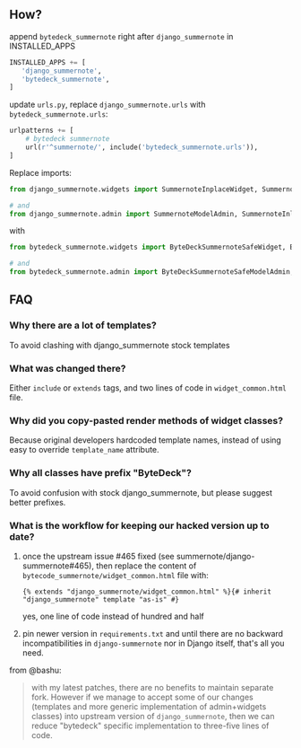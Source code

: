 ## How?

append `bytedeck_summernote` right after `django_summernote` in INSTALLED_APPS
```python
INSTALLED_APPS += [
   'django_summernote',
   'bytedeck_summernote',
]
```

update `urls.py`, replace `django_summernote.urls` with `bytedeck_summernote.urls`:

```python
urlpatterns += [
    # bytedeck summernote
    url(r'^summernote/', include('bytedeck_summernote.urls')),
]
```

Replace imports:
```python
from django_summernote.widgets import SummernoteInplaceWidget, SummernoteWidget

# and
from django_summernote.admin import SummernoteModelAdmin, SummernoteInlineModelAdmin
```

with

```python
from bytedeck_summernote.widgets import ByteDeckSummernoteSafeWidget, ByteDeckSummernoteSafeInplaceWidget

# and
from bytedeck_summernote.admin import ByteDeckSummernoteSafeModelAdmin, ByteDeckSummernoteSafeInlineModelAdmin
```

## FAQ

### Why there are a lot of templates?

To avoid clashing with django_summernote stock templates

### What was changed there?

Either `include` or `extends` tags, and two lines of code in `widget_common.html` file.

### Why did you copy-pasted render methods of widget classes?

Because original developers hardcoded template names, instead of using easy to override `template_name` attribute.

### Why all classes have prefix "ByteDeck"?

To avoid confusion with stock django_summernote, but please suggest better prefixes.

### What is the workflow for keeping our hacked version up to date?

1. once the upstream issue #465 fixed (see summernote/django-summernote#465), then replace the content of `bytecode_summernote/widget_common.html` file with:

   ```html+django
   {% extends "django_summernote/widget_common.html" %}{# inherit "django_summernote" template "as-is" #}
   ```

   yes, one line of code instead of hundred and half

2. pin newer version in `requirements.txt` and until there are no backward incompatibilities in `django-summernote` nor in Django itself, that's all you need.

from @bashu:
   > with my latest patches, there are no benefits to maintain separate fork. However if we manage to accept some of our changes (templates and more generic implementation of admin+widgets classes) into upstream version of `django_summernote`, then we can reduce "bytedeck" specific implementation to three-five lines of code.
